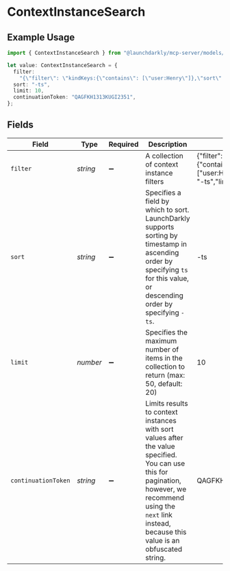 # ContextInstanceSearch

## Example Usage

```typescript
import { ContextInstanceSearch } from "@launchdarkly/mcp-server/models/components";

let value: ContextInstanceSearch = {
  filter:
    "{\"filter\": \"kindKeys:{\"contains\": [\"user:Henry\"]},\"sort\": \"-ts\",\"limit\": 50}",
  sort: "-ts",
  limit: 10,
  continuationToken: "QAGFKH1313KUGI2351",
};
```

## Fields

| Field                                                                                                                                                                                                                        | Type                                                                                                                                                                                                                         | Required                                                                                                                                                                                                                     | Description                                                                                                                                                                                                                  | Example                                                                                                                                                                                                                      |
| ---------------------------------------------------------------------------------------------------------------------------------------------------------------------------------------------------------------------------- | ---------------------------------------------------------------------------------------------------------------------------------------------------------------------------------------------------------------------------- | ---------------------------------------------------------------------------------------------------------------------------------------------------------------------------------------------------------------------------- | ---------------------------------------------------------------------------------------------------------------------------------------------------------------------------------------------------------------------------- | ---------------------------------------------------------------------------------------------------------------------------------------------------------------------------------------------------------------------------- |
| `filter`                                                                                                                                                                                                                     | *string*                                                                                                                                                                                                                     | :heavy_minus_sign:                                                                                                                                                                                                           | A collection of context instance filters                                                                                                                                                                                     | {"filter": "kindKeys:{"contains": ["user:Henry"]},"sort": "-ts","limit": 50}                                                                                                                                                 |
| `sort`                                                                                                                                                                                                                       | *string*                                                                                                                                                                                                                     | :heavy_minus_sign:                                                                                                                                                                                                           | Specifies a field by which to sort. LaunchDarkly supports sorting by timestamp in ascending order by specifying <code>ts</code> for this value, or descending order by specifying <code>-ts</code>.                          | -ts                                                                                                                                                                                                                          |
| `limit`                                                                                                                                                                                                                      | *number*                                                                                                                                                                                                                     | :heavy_minus_sign:                                                                                                                                                                                                           | Specifies the maximum number of items in the collection to return (max: 50, default: 20)                                                                                                                                     | 10                                                                                                                                                                                                                           |
| `continuationToken`                                                                                                                                                                                                          | *string*                                                                                                                                                                                                                     | :heavy_minus_sign:                                                                                                                                                                                                           | Limits results to context instances with sort values after the value specified. You can use this for pagination, however, we recommend using the <code>next</code> link instead, because this value is an obfuscated string. | QAGFKH1313KUGI2351                                                                                                                                                                                                           |
